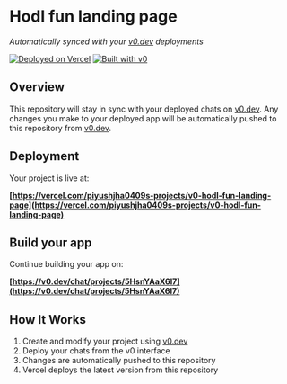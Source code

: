 # Hodl fun landing page

*Automatically synced with your [v0.dev](https://v0.dev) deployments*

[![Deployed on Vercel](https://img.shields.io/badge/Deployed%20on-Vercel-black?style=for-the-badge&logo=vercel)](https://vercel.com/piyushjha0409s-projects/v0-hodl-fun-landing-page)
[![Built with v0](https://img.shields.io/badge/Built%20with-v0.dev-black?style=for-the-badge)](https://v0.dev/chat/projects/5HsnYAaX6I7)

## Overview

This repository will stay in sync with your deployed chats on [v0.dev](https://v0.dev).
Any changes you make to your deployed app will be automatically pushed to this repository from [v0.dev](https://v0.dev).

## Deployment

Your project is live at:

**[https://vercel.com/piyushjha0409s-projects/v0-hodl-fun-landing-page](https://vercel.com/piyushjha0409s-projects/v0-hodl-fun-landing-page)**

## Build your app

Continue building your app on:

**[https://v0.dev/chat/projects/5HsnYAaX6I7](https://v0.dev/chat/projects/5HsnYAaX6I7)**

## How It Works

1. Create and modify your project using [v0.dev](https://v0.dev)
2. Deploy your chats from the v0 interface
3. Changes are automatically pushed to this repository
4. Vercel deploys the latest version from this repository
